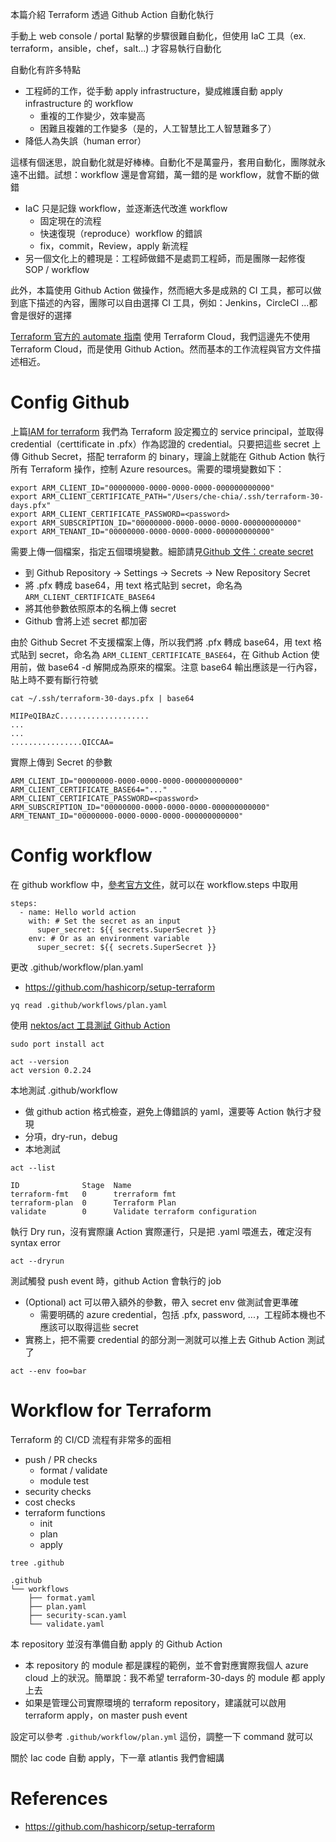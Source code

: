 本篇介紹 Terraform 透過 Github Action 自動化執行

手動上 web console / portal 點擊的步驟很難自動化，但使用 IaC 工具（ex. terraform，ansible，chef，salt...) 才容易執行自動化

自動化有許多特點
- 工程師的工作，從手動 apply infrastructure，變成維護自動 apply infrastructure 的 workflow
  - 重複的工作變少，效率變高
  - 困難且複雜的工作變多（是的，人工智慧比工人智慧難多了）
- 降低人為失誤（human error）

這樣有個迷思，說自動化就是好棒棒。自動化不是萬靈丹，套用自動化，團隊就永遠不出錯。試想：workflow 還是會寫錯，萬一錯的是 workflow，就會不斷的做錯
- IaC 只是記錄 workflow，並逐漸迭代改進 workflow
  - 固定現在的流程
  - 快速復現（reproduce）workflow 的錯誤
  - fix，commit，Review，apply 新流程
- 另一個文化上的體現是：工程師做錯不是處罰工程師，而是團隊一起修復 SOP / workflow

此外，本篇使用 Github Action 做操作，然而絕大多是成熟的 CI 工具，都可以做到底下描述的內容，團隊可以自由選擇 CI 工具，例如：Jenkins，CircleCI ...都會是很好的選擇

[Terraform 官方的 automate 指南](https://learn.hashicorp.com/tutorials/terraform/automate-terraform) 使用 Terraform Cloud，我們這邊先不使用 Terraform Cloud，而是使用 Github Action。然而基本的工作流程與官方文件描述相近。

# Config Github 

上篇[IAM for terraform]() 我們為 Terraform 設定獨立的 service principal，並取得 credential（certtificate in .pfx）作為認證的 credential。只要把這些 secret 上傳 Github Secret，搭配 terraform 的 binary，理論上就能在 Github Action 執行所有 Terraform 操作，控制 Azure resources。需要的環境變數如下：

```
export ARM_CLIENT_ID="00000000-0000-0000-0000-000000000000"
export ARM_CLIENT_CERTIFICATE_PATH="/Users/che-chia/.ssh/terraform-30-days.pfx"
export ARM_CLIENT_CERTIFICATE_PASSWORD=<password>
export ARM_SUBSCRIPTION_ID="00000000-0000-0000-0000-000000000000"
export ARM_TENANT_ID="00000000-0000-0000-0000-000000000000"
```

需要上傳一個檔案，指定五個環境變數。細節請見[Github 文件：create secret](https://docs.github.com/en/actions/reference/encrypted-secrets#creating-encrypted-secrets-for-a-repository)
- 到 Github Repository -> Settings -> Secrets -> New Repository Secret
- 將 .pfx 轉成 base64，用 text 格式貼到 secret，命名為 `ARM_CLIENT_CERTIFICATE_BASE64`
- 將其他參數依照原本的名稱上傳 secret
- Github 會將上述 secret 都加密

由於 Github Secret 不支援檔案上傳，所以我們將 .pfx 轉成 base64，用 text 格式貼到 secret，命名為 `ARM_CLIENT_CERTIFICATE_BASE64`，在 Github Action 使用前，做 base64 -d 解開成為原來的檔案。注意 base64 輸出應該是一行內容，貼上時不要有斷行符號

```
cat ~/.ssh/terraform-30-days.pfx | base64

MIIPeQIBAzC....................
...
...
................QICCAA=

```

實際上傳到 Secret 的參數
```
ARM_CLIENT_ID="00000000-0000-0000-0000-000000000000"
ARM_CLIENT_CERTIFICATE_BASE64="..."
ARM_CLIENT_CERTIFICATE_PASSWORD=<password>
ARM_SUBSCRIPTION_ID="00000000-0000-0000-0000-000000000000"
ARM_TENANT_ID="00000000-0000-0000-0000-000000000000"
```

# Config workflow

在 github workflow 中，[參考官方文件](https://docs.github.com/en/actions/reference/encrypted-secrets#using-encrypted-secrets-in-a-workflow)，就可以在 workflow.steps 中取用

```
steps:
  - name: Hello world action
    with: # Set the secret as an input
      super_secret: ${{ secrets.SuperSecret }}
    env: # Or as an environment variable
      super_secret: ${{ secrets.SuperSecret }}
```

更改 .github/workflow/plan.yaml
- https://github.com/hashicorp/setup-terraform

```
yq read .github/workflows/plan.yaml
```

使用 [nektos/act 工具測試 Github Action](https://github.com/nektos/act)
```
sudo port install act

act --version
act version 0.2.24
```

本地測試 .github/workflow
- 做 github action 格式檢查，避免上傳錯誤的 yaml，還要等 Action 執行才發現
- 分項，dry-run，debug
- 本地測試
```
act --list

ID              Stage  Name
terraform-fmt   0      trerraform fmt
terraform-plan  0      Terraform Plan
validate        0      Validate terraform configuration
```

執行 Dry run，沒有實際讓 Action 實際運行，只是把 .yaml 喂進去，確定沒有 syntax error
```
act --dryrun
```

測試觸發 push event 時，github Action 會執行的 job
- (Optional) act 可以帶入額外的參數，帶入 secret env 做測試會更準確
  - 需要明碼的 azure credential，包括 .pfx, password, ...，工程師本機也不應該可以取得這些 secret
- 實務上，把不需要 credential 的部分測一測就可以推上去 Github Action 測試了
```
act --env foo=bar
```

# Workflow for Terraform

Terraform 的 CI/CD 流程有非常多的面相
- push / PR checks
  - format / validate
  - module test
- security checks
- cost checks
- terraform functions
  - init
  - plan
  - apply

```
tree .github

.github
└── workflows
    ├── format.yaml
    ├── plan.yaml
    ├── security-scan.yaml
    └── validate.yaml
```

本 repository 並沒有準備自動 apply 的 Github Action
- 本 repository 的 module 都是課程的範例，並不會對應實際我個人 azure cloud 上的狀況。簡單說：我不希望 terraform-30-days 的 module 都 apply 上去
- 如果是管理公司實際環境的 terraform repository，建議就可以啟用 terraform apply，on master push event

設定可以參考 `.github/workflow/plan.yml` 這份，調整一下 command 就可以

關於 Iac code 自動 apply，下一章 atlantis 我們會細講

# References

- https://github.com/hashicorp/setup-terraform
